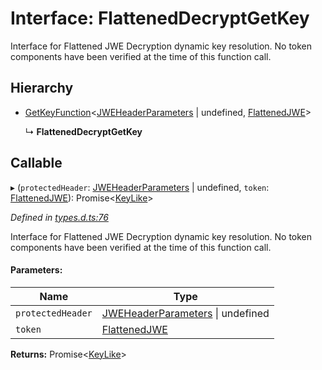 # Interface: FlattenedDecryptGetKey

Interface for Flattened JWE Decryption dynamic key resolution.
No token components have been verified at the time of this function call.

## Hierarchy

* [GetKeyFunction](_types_d_.getkeyfunction.md)\<[JWEHeaderParameters](_types_d_.jweheaderparameters.md) \| undefined, [FlattenedJWE](_types_d_.flattenedjwe.md)>

  ↳ **FlattenedDecryptGetKey**

## Callable

▸ (`protectedHeader`: [JWEHeaderParameters](_types_d_.jweheaderparameters.md) \| undefined, `token`: [FlattenedJWE](_types_d_.flattenedjwe.md)): Promise\<[KeyLike](../types/_types_d_.keylike.md)>

*Defined in [types.d.ts:76](https://github.com/panva/jose/blob/v3.x/src/types.d.ts#L76)*

Interface for Flattened JWE Decryption dynamic key resolution.
No token components have been verified at the time of this function call.

#### Parameters:

Name | Type |
------ | ------ |
`protectedHeader` | [JWEHeaderParameters](_types_d_.jweheaderparameters.md) \| undefined |
`token` | [FlattenedJWE](_types_d_.flattenedjwe.md) |

**Returns:** Promise\<[KeyLike](../types/_types_d_.keylike.md)>
